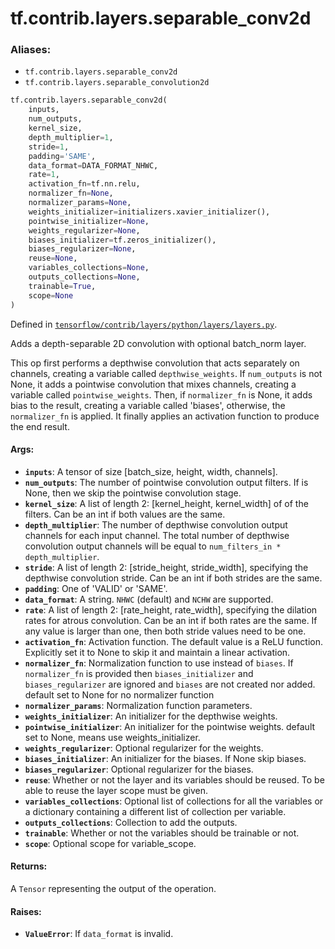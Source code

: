 <div itemscope itemtype="http://developers.google.com/ReferenceObject">
<meta itemprop="name" content="tf.contrib.layers.separable_conv2d" />
<meta itemprop="path" content="Stable" />
</div>

# tf.contrib.layers.separable_conv2d

### Aliases:

* `tf.contrib.layers.separable_conv2d`
* `tf.contrib.layers.separable_convolution2d`

``` python
tf.contrib.layers.separable_conv2d(
    inputs,
    num_outputs,
    kernel_size,
    depth_multiplier=1,
    stride=1,
    padding='SAME',
    data_format=DATA_FORMAT_NHWC,
    rate=1,
    activation_fn=tf.nn.relu,
    normalizer_fn=None,
    normalizer_params=None,
    weights_initializer=initializers.xavier_initializer(),
    pointwise_initializer=None,
    weights_regularizer=None,
    biases_initializer=tf.zeros_initializer(),
    biases_regularizer=None,
    reuse=None,
    variables_collections=None,
    outputs_collections=None,
    trainable=True,
    scope=None
)
```



Defined in [`tensorflow/contrib/layers/python/layers/layers.py`](https://www.tensorflow.org/code/tensorflow/contrib/layers/python/layers/layers.py).

Adds a depth-separable 2D convolution with optional batch_norm layer.

This op first performs a depthwise convolution that acts separately on
channels, creating a variable called `depthwise_weights`. If `num_outputs`
is not None, it adds a pointwise convolution that mixes channels, creating a
variable called `pointwise_weights`. Then, if `normalizer_fn` is None,
it adds bias to the result, creating a variable called 'biases', otherwise,
the `normalizer_fn` is applied. It finally applies an activation function
to produce the end result.

#### Args:

* <b>`inputs`</b>: A tensor of size [batch_size, height, width, channels].
* <b>`num_outputs`</b>: The number of pointwise convolution output filters. If is
    None, then we skip the pointwise convolution stage.
* <b>`kernel_size`</b>: A list of length 2: [kernel_height, kernel_width] of
    of the filters. Can be an int if both values are the same.
* <b>`depth_multiplier`</b>: The number of depthwise convolution output channels for
    each input channel. The total number of depthwise convolution output
    channels will be equal to `num_filters_in * depth_multiplier`.
* <b>`stride`</b>: A list of length 2: [stride_height, stride_width], specifying the
    depthwise convolution stride. Can be an int if both strides are the same.
* <b>`padding`</b>: One of 'VALID' or 'SAME'.
* <b>`data_format`</b>: A string. `NHWC` (default) and `NCHW` are supported.
* <b>`rate`</b>: A list of length 2: [rate_height, rate_width], specifying the dilation
    rates for atrous convolution. Can be an int if both rates are the same.
    If any value is larger than one, then both stride values need to be one.
* <b>`activation_fn`</b>: Activation function. The default value is a ReLU function.
    Explicitly set it to None to skip it and maintain a linear activation.
* <b>`normalizer_fn`</b>: Normalization function to use instead of `biases`. If
    `normalizer_fn` is provided then `biases_initializer` and
    `biases_regularizer` are ignored and `biases` are not created nor added.
    default set to None for no normalizer function
* <b>`normalizer_params`</b>: Normalization function parameters.
* <b>`weights_initializer`</b>: An initializer for the depthwise weights.
* <b>`pointwise_initializer`</b>: An initializer for the pointwise weights.
    default set to None, means use weights_initializer.
* <b>`weights_regularizer`</b>: Optional regularizer for the weights.
* <b>`biases_initializer`</b>: An initializer for the biases. If None skip biases.
* <b>`biases_regularizer`</b>: Optional regularizer for the biases.
* <b>`reuse`</b>: Whether or not the layer and its variables should be reused. To be
    able to reuse the layer scope must be given.
* <b>`variables_collections`</b>: Optional list of collections for all the variables or
    a dictionary containing a different list of collection per variable.
* <b>`outputs_collections`</b>: Collection to add the outputs.
* <b>`trainable`</b>: Whether or not the variables should be trainable or not.
* <b>`scope`</b>: Optional scope for variable_scope.


#### Returns:

A `Tensor` representing the output of the operation.

#### Raises:

* <b>`ValueError`</b>: If `data_format` is invalid.